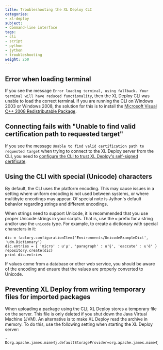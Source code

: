 ```yaml
---
title: Troubleshooting the XL Deploy CLI
categories:
- xl-deploy
subject:
- Command-line interface
tags:
- cli
- script
- python
- jython
- troubleshooting
weight: 250
---
```


## Error when loading terminal

If you see the message `Error loading terminal, using fallback. Your terminal will have reduced functionality`, then the XL Deploy CLI was unable to load the correct terminal. If you are running the CLI on Windows 2003 or Windows 2008, the solution for this is to install the [Microsoft Visual C++ 2008 Redistributable Package](https://www.microsoft.com/en-us/download/details.aspx?id=2092).

## Connecting fails with "Unable to find valid certification path to requested target"

If you see the message `Unable to find valid certification path to requested target` when trying to connect to the XL Deploy server from the CLI, you need to [configure the CLI to trust XL Deploy's self-signed certificate](/xl-deploy/how-to/configure-the-cli-to-trust-the-xl-deploy-server-with-a-self-signed-certificate.html).

## Using the CLI with special (Unicode) characters

By default, the CLI uses the platform encoding. This may cause issues in a setting where uniform encoding is not used between systems, or where multibyte encodings may appear. Of special note is Jython's default behavior regarding strings and different encodings.

When strings need to support Unicode, it is recommended that you use proper Unicode strings in your scripts. That is, use the `u` prefix for a string and/or use the `unicode` type. For example, to create a dictionary with special characters in it:

    dic = factory.configurationItem('Environments/UnicodeExampleDict', 'udm.Dictionary')
    dic.entries = { 'micro' : u'µ', 'paragraph' : u'§', 'eaccute' : u'é' }
    repository.create(dic)
    print dic.entries

If values come from a database or other web service, you should be aware of the encoding and ensure that the values are properly converted to Unicode.

## Preventing XL Deploy from writing temporary files for imported packages

When uploading a package using the CLI, XL Deploy stores a temporary file on the server. This file is only deleted if you shut down the Java Virtual Machine (JVM). An alternative is to make XL Deploy read the archive in memory. To do this, use the following setting when starting the XL Deploy server:

	-Dorg.apache.james.mime4j.defaultStorageProvider=org.apache.james.mime4j.storage.MemoryStorageProvider
